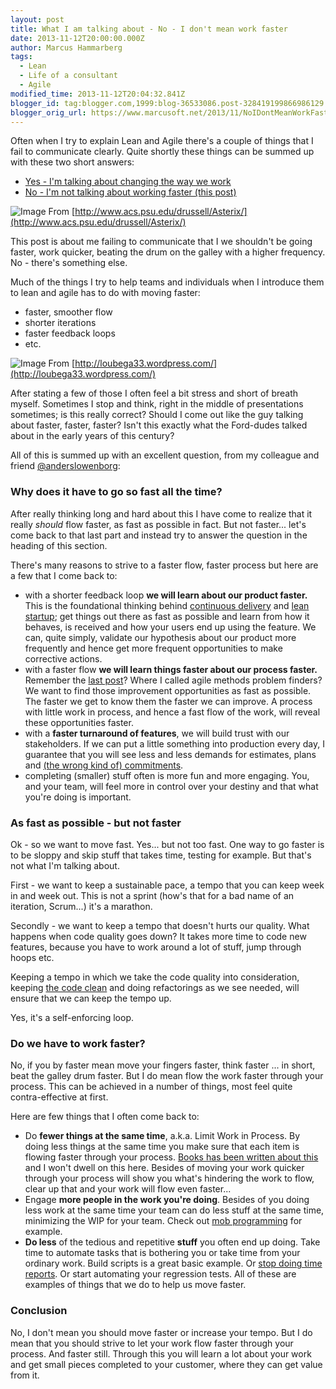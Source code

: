 ```yaml
---
layout: post
title: What I am talking about - No - I don't mean work faster
date: 2013-11-12T20:00:00.000Z
author: Marcus Hammarberg
tags:
  - Lean
  - Life of a consultant
  - Agile
modified_time: 2013-11-12T20:04:32.841Z
blogger_id: tag:blogger.com,1999:blog-36533086.post-328419199866986129
blogger_orig_url: https://www.marcusoft.net/2013/11/NoIDontMeanWorkFaster.html
---
```


Often when I try to explain Lean and Agile there's a couple of things that I fail to communicate clearly. Quite shortly these things can be summed up with these two short answers:

- [Yes - I'm talking about changing the way we work](https://www.marcusoft.net/2013/10/YesITalkAboutChange.html)
- [No - I'm not talking about working faster (this post)](https://www.marcusoft.net/2013/11/NoIDontMeanWorkFaster.html)

![Image](http://www.acs.psu.edu/drussell/Asterix/images/drum-row-1.jpg)
From [http://www.acs.psu.edu/drussell/Asterix/](http://www.acs.psu.edu/drussell/Asterix/)

This post is about me failing to communicate that I we shouldn't be going faster, work quicker, beating the drum on the galley with a higher frequency. No - there's something else.

Much of the things I try to help teams and individuals when I introduce them to lean and agile has to do with moving faster:

- faster, smoother flow
- shorter iterations
- faster feedback loops
- etc.

![Image](http://loubega33.files.wordpress.com/2011/01/modern-times026.jpg)
From [http://loubega33.wordpress.com/](http://loubega33.wordpress.com/)

After stating a few of those I often feel a bit stress and short of breath myself. Sometimes I stop and think, right in the middle of presentations sometimes; is this really correct? Should I come out like the guy talking about faster, faster, faster? Isn't this exactly what the Ford-dudes talked about in the early years of this century?

All of this is summed up with an excellent question, from my colleague and friend [@anderslowenborg](https://twitter.com/anderslowenborg):

### Why does it have to go so fast all the time?

After really thinking long and hard about this I have come to realize that it really *should* flow faster, as fast as possible in fact. But not faster... let's come back to that last part and instead try to answer the question in the heading of this section.

There's many reasons to strive to a faster flow, faster process but here are a few that I come back to:

- with a shorter feedback loop **we will learn about our product faster.** This is the foundational thinking behind [continuous delivery](http://continuousdelivery.com/) and [lean startup](http://theleanstartup.com/); get things out there as fast as possible and learn from how it behaves, is received and how your users end up using the feature. We can, quite simply, validate our hypothesis about our product more frequently and hence get more frequent opportunities to make corrective actions.
- with a faster flow **we will learn things faster about our process faster.** Remember the [last post](https://www.marcusoft.net/2013/10/YesITalkAboutChange.html)? Where I called agile methods problem finders? We want to find those improvement opportunities as fast as possible. The faster we get to know them the faster we can improve. A process with little work in process, and hence a fast flow of the work, will reveal these opportunities faster.  
- with a **faster turnaround of features**, we will build trust with our stakeholders. If we can put a little something into production every day, I guarantee that you will see less and less demands for estimates, plans and [(the wrong kind of) commitments](https://www.marcusoft.net/2013/09/commitment-can-only-emerge-it-can-be.html).
- completing (smaller) stuff often is more fun and more engaging. You, and your team, will feel more in control over your destiny and that what you're doing is important.

### As fast as possible - but not faster

Ok - so we want to move fast. Yes... but not too fast. One way to go faster is to be sloppy and skip stuff that takes time, testing for example. But that's not what I'm talking about.

First - we want to keep a sustainable pace, a tempo that you can keep week in and week out. This is not a sprint (how's that for a bad name of an iteration, Scrum...) it's a marathon.

Secondly - we want to keep a tempo that doesn't hurts our quality. What happens when code quality goes down? It takes more time to code new features, because you have to work around a lot of stuff, jump through hoops etc.

Keeping a tempo in which we take the code quality into consideration, keeping [the code clean](http://www.amazon.com/Clean-Code-Handbook-Software-Craftsmanship/dp/0132350882) and doing refactorings as we see needed, will ensure that we can keep the tempo up.

Yes, it's a self-enforcing loop.

### Do we have to work faster?

No, if you by faster mean move your fingers faster, think faster ... in short, beat the galley drum faster. But I do mean flow the work faster through your process. This can be achieved in a number of things, most feel quite contra-effective at first.

Here are few things that I often come back to:  

- Do **fewer things at the same time**, a.k.a. Limit Work in Process. By doing less things at the same time you make sure that each item is flowing faster through your process. [Books has been written about this](http://bit.ly/theKanbanBook) and I won't dwell on this here. Besides of moving your work quicker through your process will show you what's hindering the work to flow, clear up that and your work will flow even faster...
- Engage **more people in the work you're doing**. Besides of you doing less work at the same time your team can do less stuff at the same time, minimizing the WIP for your team. Check out [mob programming](http://codebetter.com/marcushammarberg/2013/08/06/mob-programming/) for example.
- **Do less** of the tedious and repetitive **stuff** you often end up doing. Take time to automate tasks that is bothering you or take time from your ordinary work. Build scripts is a great basic example. Or [stop doing time reports](http://blog.crisp.se/2010/10/26/henrikkniberg/1288048980000). Or start automating your regression tests. All of these are examples of things that we do to help us move faster.

### Conclusion

No, I don't mean you should move faster or increase your tempo. But I do mean that you should strive to let your work flow faster through your process. And faster still. Through this you will learn a lot about your work and get small pieces completed to your customer, where they can get value from it.
